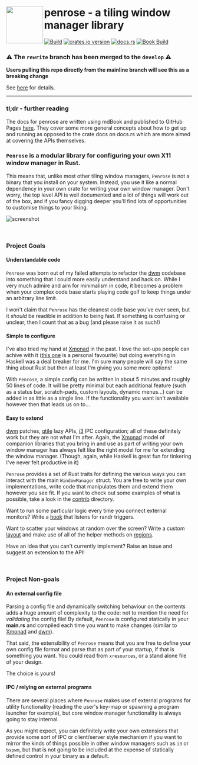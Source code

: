 <image width="100px" src="https://raw.githubusercontent.com/sminez/penrose/develop/icon.svg" align="left"></image>
penrose - a tiling window manager library
=========================================

[![Build](https://github.com/sminez/penrose/workflows/Build/badge.svg?branch=develop)](https://github.com/sminez/penrose/actions?query=workflow%3ABuild) [![crates.io version](https://img.shields.io/crates/v/penrose)](https://crates.io/crates/penrose) [![docs.rs](https://img.shields.io/docsrs/penrose?logo=rust)](https://docs.rs/penrose) [![Book Build](https://github.com/sminez/penrose/actions/workflows/book.yml/badge.svg)](https://github.com/sminez/penrose/actions/workflows/book.yml)

### :warning: The `rewrite` branch has been merged to the `develop` :warning:
**Users pulling this repo directly from the mainline branch will see this as a breaking change**

See [here](https://github.com/sminez/penrose/releases/tag/v0.2-end-of-life) for details.

------

### tl;dr - further reading

The docs for penrose are written using mdBook and published to GitHub Pages
[here](https://sminez.github.io/penrose). They cover some more general concepts about how
to get up and running as opposed to the crate docs on docs.rs which are more aimed at
covering the APIs themselves.


### `Penrose` is a modular library for configuring your own X11 window manager in Rust.

This means that, unlike most other tiling window managers, `Penrose` is not a
binary that you install on your system. Instead, you use it like a normal
dependency in your own crate for writing your own window manager. Don't worry,
the top level API is well documented and a lot of things will work out of the
box, and if you fancy digging deeper you'll find lots of opportunities to
customise things to your liking.

![screenshot](https://raw.githubusercontent.com/sminez/penrose/develop/screenshot.png)

<br>


### Project Goals

#### Understandable code

`Penrose` was born out of my failed attempts to refactor the [dwm][6] codebase into
something that I could more easily understand and hack on. While I very much
admire and aim for minimalism in code, it becomes a problem when your complex
code base starts playing code golf to keep things under an arbitrary line limit.

I won't claim that `Penrose` has the cleanest code base you've ever seen, but it
_should_ be readible in addition to being fast. If something is confusing or
unclear, then I count that as a bug (and please raise it as such!)


#### Simple to configure

I've also tried my hand at [Xmonad][7] in the past. I love the set-ups people can
achive with it ([this one][8] is a personal favourite) but doing everything in
Haskell was a deal breaker for me. I'm sure many people will say the same thing
about Rust but then at least I'm giving you some more options!

With `Penrose`, a simple config can be written in about 5 minutes and roughly 50
lines of code. It will be pretty minimal but each additional feature (such as a
status bar, scratch-pads, custom layouts, dynamic menus...) can be added in as
little as a single line. If the functionality you want isn't available however
then that leads us on to...


#### Easy to extend

[dwm][6] patches, [qtile][9] lazy APIs, [i3][10] IPC configuration; all of these
definitely work but they are not what I'm after. Again, the [Xmonad][7] model of
companion libraries that you bring in and use as part of writing your own window
manager has always felt like the right model for me for extending the window
manager. (Though, again, while Haskell is great fun for tinkering I've never
felt productive in it)

`Penrose` provides a set of Rust traits for defining the various ways you can
interact with the main `WindowManager` struct. You are free to write your own
implementations, write code that manipulates them and extend them however you
see fit. If you want to check out some examples of what is possible, take a look
in the [contrib][11] directory.

Want to run some particular logic every time you connect external monitors?
Write a [hook][12] that listens for randr triggers.

Want to scatter your windows at random over the screen? Write a custom
[layout][13] and make use of all of the helper methods on [regions][14].

Have an idea that you can't currently implement? Raise an issue and suggest an
extension to the API!

<br>

### Project Non-goals

#### An external config file

Parsing a config file and dynamically switching behaviour on the contents adds a
huge amount of complexity to the code: not to mention the need for _validating_
the config file! By default, `Penrose` is configured statically in your
**main.rs** and compiled each time you want to make changes (similar to
[Xmonad][7] and [dwm][6]).

That said, the extensibility of `Penrose` means that
you are free to define your own config file format and parse that as part of
your startup, if that is something you want. You could read from `xresources`,
or a stand alone file of your design.

The choice is yours!


#### IPC / relying on external programs

There are several places where `Penrose` makes use of external programs for
utility functionality (reading the user's key-map or spawning a program launcher
for example), but core window manager functionality is always going to stay
internal.

As you might expect, you can definitely write your own extensions that provide
some sort of IPC or client/server style mechanism if you want to mirror the
kinds of things possible in other window managers such as `i3` or `bspwm`, but
that is not going to be included at the expense of statically defined control in
your binary as a default.


  [0]: https://github.com/sminez/penrose/tree/develop/docs/faq.md
  [1]: https://github.com/sminez/penrose/tree/develop/docs/getting_started.md
  [2]: https://github.com/sminez/penrose/tree/develop/examples
  [3]: https://github.com/sminez/my-penrose-config
  [4]: https://docs.rs/penrose
  [5]: https://www.youtube.com/channel/UC04N-5DxEWH4ioK0bvZmF_Q
  [6]: https://dwm.suckless.org/
  [7]: https://xmonad.org/
  [8]: https://www.youtube.com/watch?v=70IxjLEmomg
  [9]: http://www.qtile.org/
  [10]: https://i3wm.org/
  [11]: https://github.com/sminez/penrose/tree/develop/src/contrib
  [12]: https://docs.rs/penrose/0.2.0/penrose/core/hooks/index.html
  [13]: https://docs.rs/penrose/0.2.0/penrose/core/layout/index.html
  [14]: https://docs.rs/penrose/0.2.0/penrose/core/data_types/struct.Region.html
